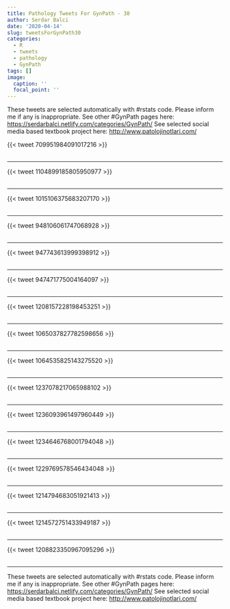 ```yaml
---
title: Pathology Tweets For GynPath - 30
author: Serdar Balci
date: '2020-04-14'
slug: tweetsForGynPath30
categories:
  - R
  - tweets
  - pathology
  - GynPath
tags: []
image:
  caption: ''
  focal_point: ''
---
```



These tweets are selected automatically with #rstats code. Please inform me if any is inappropriate.
See other #GynPath pages here: https://serdarbalci.netlify.com/categories/GynPath/ 
See selected social media based textbook project here: http://www.patolojinotlari.com/

{{< tweet 709951984091017216 >}}
<br>
<br>
<hr>
{{< tweet 1104899185805950977 >}}
<br>
<br>
<hr>
{{< tweet 1015106375683207170 >}}
<br>
<br>
<hr>
{{< tweet 948106061747068928 >}}
<br>
<br>
<hr>
{{< tweet 947743613999398912 >}}
<br>
<br>
<hr>
{{< tweet 947471775004164097 >}}
<br>
<br>
<hr>
{{< tweet 1208157228198453251 >}}
<br>
<br>
<hr>
{{< tweet 1065037827782598656 >}}
<br>
<br>
<hr>
{{< tweet 1064535825143275520 >}}
<br>
<br>
<hr>
{{< tweet 1237078217065988102 >}}
<br>
<br>
<hr>
{{< tweet 1236093961497960449 >}}
<br>
<br>
<hr>
{{< tweet 1234646768001794048 >}}
<br>
<br>
<hr>
{{< tweet 1229769578546434048 >}}
<br>
<br>
<hr>
{{< tweet 1214794683051921413 >}}
<br>
<br>
<hr>
{{< tweet 1214572751433949187 >}}
<br>
<br>
<hr>
{{< tweet 1208823350967095296 >}}
<br>
<br>
<hr>


These tweets are selected automatically with #rstats code. Please inform me if any is inappropriate.
See other #GynPath pages here: https://serdarbalci.netlify.com/categories/GynPath/ 
See selected social media based textbook project here: http://www.patolojinotlari.com/
